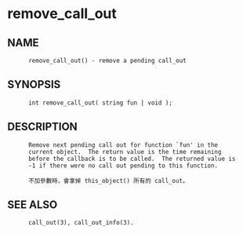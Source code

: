 # remove_call_out
## NAME
          remove_call_out() - remove a pending call_out

## SYNOPSIS
          int remove_call_out( string fun | void );

## DESCRIPTION
          Remove next pending call out for function `fun' in the
          current object.  The return value is the time remaining
          before the callback is to be called.  The returned value is
          -1 if there were no call out pending to this function.

          不加參數時，會拿掉 this_object() 所有的 call_out。

## SEE ALSO
          call_out(3), call_out_info(3).
